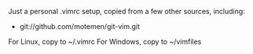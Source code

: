 Just a personal .vimrc setup, copied from a few other sources, including:

*  git://github.com/motemen/git-vim.git

For Linux, copy to ~/.vimrc
For Windows, copy to ~/vimfiles
